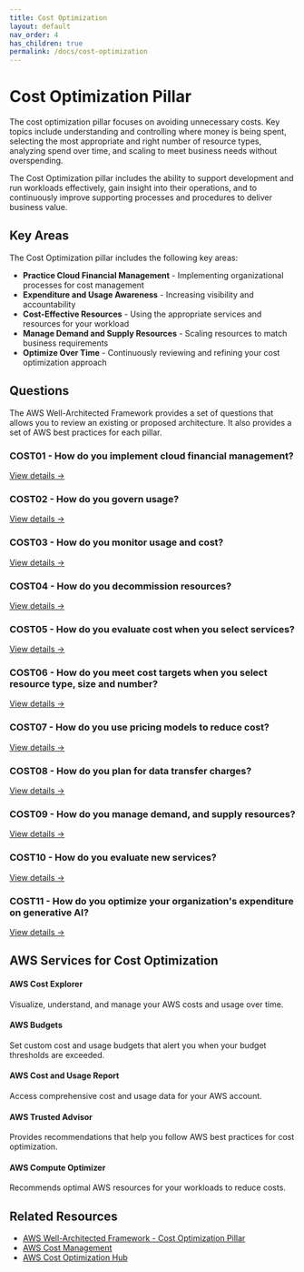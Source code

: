 ```yaml
---
title: Cost Optimization
layout: default
nav_order: 4
has_children: true
permalink: /docs/cost-optimization
---
```


<div class="cost-optimization">
<div class="pillar-header">
  <h1>Cost Optimization Pillar</h1>
  <p>The cost optimization pillar focuses on avoiding unnecessary costs. Key topics include understanding and controlling where money is being spent, selecting the most appropriate and right number of resource types, analyzing spend over time, and scaling to meet business needs without overspending.</p>
</div>

The Cost Optimization pillar includes the ability to support development and run workloads effectively, gain insight into their operations, and to continuously improve supporting processes and procedures to deliver business value.

## Key Areas

The Cost Optimization pillar includes the following key areas:

- **Practice Cloud Financial Management** - Implementing organizational processes for cost management
- **Expenditure and Usage Awareness** - Increasing visibility and accountability
- **Cost-Effective Resources** - Using the appropriate services and resources for your workload
- **Manage Demand and Supply Resources** - Scaling resources to match business requirements
- **Optimize Over Time** - Continuously reviewing and refining your cost optimization approach

## Questions

The AWS Well-Architected Framework provides a set of questions that allows you to review an existing or proposed architecture. It also provides a set of AWS best practices for each pillar.

<div class="question-cards">
  <div class="question-card">
    <h3>COST01 - How do you implement cloud financial management?</h3>
    <a href="./COST01.html">View details →</a>
  </div>
  <div class="question-card">
    <h3>COST02 - How do you govern usage?</h3>
    <a href="./COST02.html">View details →</a>
  </div>
  <div class="question-card">
    <h3>COST03 - How do you monitor usage and cost?</h3>
    <a href="./COST03.html">View details →</a>
  </div>
  <div class="question-card">
    <h3>COST04 - How do you decommission resources?</h3>
    <a href="./COST04.html">View details →</a>
  </div>
  <div class="question-card">
    <h3>COST05 - How do you evaluate cost when you select services?</h3>
    <a href="./COST05.html">View details →</a>
  </div>
  <div class="question-card">
    <h3>COST06 - How do you meet cost targets when you select resource type, size and number?</h3>
    <a href="./COST06.html">View details →</a>
  </div>
  <div class="question-card">
    <h3>COST07 - How do you use pricing models to reduce cost?</h3>
    <a href="./COST07.html">View details →</a>
  </div>
  <div class="question-card">
    <h3>COST08 - How do you plan for data transfer charges?</h3>
    <a href="./COST08.html">View details →</a>
  </div>
  <div class="question-card">
    <h3>COST09 - How do you manage demand, and supply resources?</h3>
    <a href="./COST09.html">View details →</a>
  </div>
  <div class="question-card">
    <h3>COST10 - How do you evaluate new services?</h3>
    <a href="./COST10.html">View details →</a>
  </div>
  <div class="question-card">
    <h3>COST11 - How do you optimize your organization's expenditure on generative AI?</h3>
    <a href="./COST11.html">View details →</a>
  </div>
</div>

## AWS Services for Cost Optimization

<div class="aws-service">
  <div class="aws-service-content">
    <h4>AWS Cost Explorer</h4>
    <p>Visualize, understand, and manage your AWS costs and usage over time.</p>
  </div>
</div>

<div class="aws-service">
  <div class="aws-service-content">
    <h4>AWS Budgets</h4>
    <p>Set custom cost and usage budgets that alert you when your budget thresholds are exceeded.</p>
  </div>
</div>

<div class="aws-service">
  <div class="aws-service-content">
    <h4>AWS Cost and Usage Report</h4>
    <p>Access comprehensive cost and usage data for your AWS account.</p>
  </div>
</div>

<div class="aws-service">
  <div class="aws-service-content">
    <h4>AWS Trusted Advisor</h4>
    <p>Provides recommendations that help you follow AWS best practices for cost optimization.</p>
  </div>
</div>

<div class="aws-service">
  <div class="aws-service-content">
    <h4>AWS Compute Optimizer</h4>
    <p>Recommends optimal AWS resources for your workloads to reduce costs.</p>
  </div>
</div>

<div class="related-resources">
  <h2>Related Resources</h2>
  <ul>
    <li><a href="https://docs.aws.amazon.com/wellarchitected/latest/cost-optimization-pillar/welcome.html">AWS Well-Architected Framework - Cost Optimization Pillar</a></li>
    <li><a href="https://aws.amazon.com/aws-cost-management/">AWS Cost Management</a></li>
    <li><a href="https://aws.amazon.com/aws-cost-management/cost-optimization-hub/">AWS Cost Optimization Hub</a></li>
  </ul>
</div>
</div>